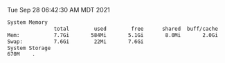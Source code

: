 Tue Sep 28 06:42:30 AM MDT 2021
```bash
System Memory
               total        used        free      shared  buff/cache   available
Mem:           7.7Gi       584Mi       5.1Gi       8.0Mi       2.0Gi       6.8Gi
Swap:          7.6Gi        22Mi       7.6Gi
System Storage
670M	.
```
```bash
